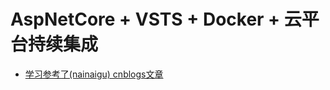 # AspNetCore + VSTS + Docker + 云平台持续集成
- [学习参考了(nainaigu) cnblogs文章](https://www.cnblogs.com/yudongdong/p/9042750.html)
